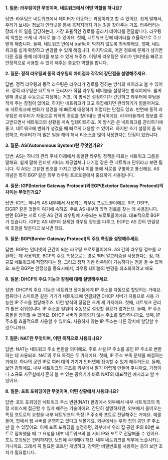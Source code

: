 **1. 질문: 라우팅이란 무엇이며, 네트워크에서 어떤 역할을 하나요?**

답변: 라우팅은 네트워크에서 데이터가 이동하는 과정이라고 할 수 있어요. 쉽게 말해서, 우리가 보내는 정보가 인터넷을 통해 목적지까지 가는 길을 찾아주는 거죠. 라우터라는 장비가 이 일을 담당하는데, 가장 효율적인 경로를 골라서 데이터를 전달합니다.
라우팅의 역할은 크게 네 가지로 볼 수 있어요. 첫째, 네트워크 간에 데이터를 효율적으로 주고받게 해줍니다. 둘째, 네트워크 안에서 traffic이 막히지 않도록 최적화해요. 셋째, 네트워크를 쉽게 확장하고 변경할 수 있게 해줍니다. 마지막으로, 어떤 경로에 문제가 생기면 다른 길을 통해 데이터를 보낼 수 있게 해주죠. 이렇게 라우팅은 우리가 인터넷을 빠르고 안정적으로 사용할 수 있게 해주는 중요한 역할을 합니다.

**2. 질문: 정적 라우팅과 동적 라우팅의 차이점과 각각의 장단점을 설명해주세요.**

답변: 정적 라우팅과 동적 라우팅은 라우터가 경로를 정하는 방식의 차이라고 볼 수 있어요.
정적 라우팅은 네트워크 관리자가 직접 라우팅 테이블을 설정하는 방식이에요. 쉽게 말해 경로를 수동으로 지정하는 거죠. 이 방식은 설정하기가 간단하고 라우터에 부담을 적게 주는 장점이 있어요. 하지만 네트워크가 크고 복잡해지면 관리하기가 힘들어져요. 또 네트워크에 변화가 생겼을 때 빠르게 대응하기 어렵다는 단점도 있죠.
반면에 동적 라우팅은 라우터가 자동으로 최적의 경로를 찾아내는 방식이에요. 라우터들끼리 정보를 주고받으면서 네트워크의 상황을 계속 업데이트하죠. 이 방식은 큰 네트워크를 관리하기에 좋고, 네트워크에 변화가 생겼을 때 빠르게 대응할 수 있어요. 하지만 초기 설정이 좀 복잡하고, 라우터가 더 많은 일을 해야 해서 리소스를 많이 사용한다는 단점이 있습니다.

**3. 질문: AS(Autonomous System)란 무엇인가요?**

답변: AS는 하나의 관리 주체 아래에서 동일한 라우팅 정책을 따르는 네트워크 그룹을 말해요. 쉽게 말해 인터넷 서비스 제공업체나 대기업 같은 큰 네트워크 단위라고 보면 됩니다. 각 AS는 고유한 번호를 가지고 있어서 이를 통해 서로를 구별하고 통신해요. AS 개념은 특히 BGP 같은 외부 라우팅 프로토콜에서 중요하게 사용됩니다.

**4. 질문: IGP(Interior Gateway Protocol)와 EGP(Exterior Gateway Protocol)의 차이는 무엇인가요?**

답변: IGP는 하나의 AS 내부에서 사용되는 라우팅 프로토콜이에요. RIP, OSPF, EIGRP 같은 것들이 여기에 속하죠. 주로 AS 내부의 최적 경로를 찾는 데 사용됩니다. 반면 EGP는 서로 다른 AS 간의 라우팅에 사용되는 프로토콜이에요. 대표적으로 BGP가 있습니다. IGP는 AS 내부의 상세한 라우팅 정보를 다루고, EGP는 AS 간의 연결성에 초점을 맞춘다고 보시면 돼요.


**5. 질문: BGP(Border Gateway Protocol)의 주요 특징을 설명해주세요.**

답변: BGP는 인터넷의 근간이 되는 라우팅 프로토콜이에요. AS 간의 라우팅 정보를 교환하는 데 사용되죠. BGP의 주요 특징으로는 경로 벡터 알고리즘을 사용한다는 점, 대규모 네트워크에 적합하다는 점, 그리고 정책 기반 라우팅이 가능하다는 점을 들 수 있어요. 또한 BGP는 안정성을 중요시해서, 라우팅 테이블의 변경을 최소화하려고 해요


**6. 질문: DHCP의 주요 기능과 장점에 대해 설명해주세요.**

답변: DHCP의 주요 기능은 네트워크 장치들에게 IP 주소를 자동으로 할당하는 거예요. 컴퓨터나 스마트폰 같은 기기가 네트워크에 연결되면 DHCP 서버가 자동으로 사용 가능한 IP 주소를 할당해주죠.
이런 방식의 장점은 크게 세 가지예요. 첫째, 네트워크 관리가 훨씬 쉬워집니다. IP 주소를 일일이 수동으로 설정할 필요가 없거든요. 둘째, IP 주소 충돌을 방지할 수 있어요. DHCP 서버가 중복되지 않는 주소를 할당하니까요. 셋째, IP 주소를 효율적으로 사용할 수 있어요. 사용하지 않는 IP 주소는 다른 장치에 할당할 수 있으니까요.

**7. 질문: NAT란 무엇이며, 어떤 목적으로 사용되나요?**

답변: NAT는 네트워크 주소 변환을 의미해요. 주로 사설 IP 주소를 공인 IP 주소로 변환하는 데 사용되죠. NAT의 주요 목적은 두 가지예요. 첫째, IP 주소 부족 문제를 해결하는 거예요. 하나의 공인 IP로 여러 대의 기기가 인터넷에 접속할 수 있게 해주거든요. 둘째, 보안 강화에요. 내부 네트워크의 구조를 외부에서 알기 어렵게 만들어 주니까요. 가정이나 소규모 사무실에서 흔히 볼 수 있는 공유기가 바로 NAT의 대표적인 예시라고 할 수 있어요.

**8. 질문: 포트 포워딩이란 무엇이며, 어떤 상황에서 사용되나요?**

답변: 포트 포워딩은 네트워크 주소 변환(NAT) 환경에서 외부에서 내부 네트워크의 특정 서비스에 접근할 수 있게 해주는 기술이에요.
간단히 설명하자면, 외부에서 들어오는 특정 포트로의 요청을 내부 네트워크의 특정 IP 주소와 포트로 전달해주는 거예요. 예를 들어, 집에서 웹 서버를 운영하고 있다고 해볼게요. 외부에서는 우리 집의 공인 IP 주소만 알 수 있잖아요. 이때 포트 포워딩을 설정하면, 외부에서 우리 집 공인 IP의 80번 포트로 접속했을 때 그 요청을 내부 네트워크의 웹 서버 IP와 포트로 전달해줄 수 있어요.
포트 포워딩은 편리하지만, 보안에 주의해야 해요. 내부 네트워크를 외부에 노출시키는 거니까요. 그래서 꼭 필요한 포트만 개방하고, 강력한 비밀번호를 사용하는 등의 보안 조치가 필요합니다.


















